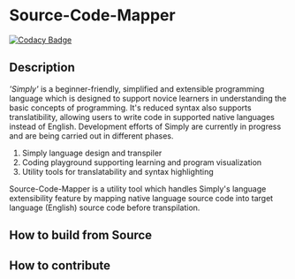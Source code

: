 # Source-Code-Mapper

[![Codacy Badge](https://api.codacy.com/project/badge/Grade/32a0f8c0f3984207b75fb03671354bc2)](https://app.codacy.com/manual/vmbckscc456/Source-Code-Mapper?utm_source=github.com&utm_medium=referral&utm_content=buddhikac96/Source-Code-Mapper&utm_campaign=Badge_Grade_Dashboard)

## Description
*'Simply'* is a beginner-friendly, simplified and extensible programming language which is designed to support novice learners in understanding the basic concepts of programming. It's reduced syntax also supports translatibility, allowing users to write code in supported native languages instead of English. Development efforts of Simply are currently in progress and are being carried out in different phases.
1. Simply language design and transpiler
2. Coding playground supporting learning and program visualization
3. Utility tools for translatability and syntax highlighting

Source-Code-Mapper is a utility tool which handles Simply's language extensibility feature by mapping native language source code into target language (English) source code before transpilation. 

## How to build from Source

## How to contribute


